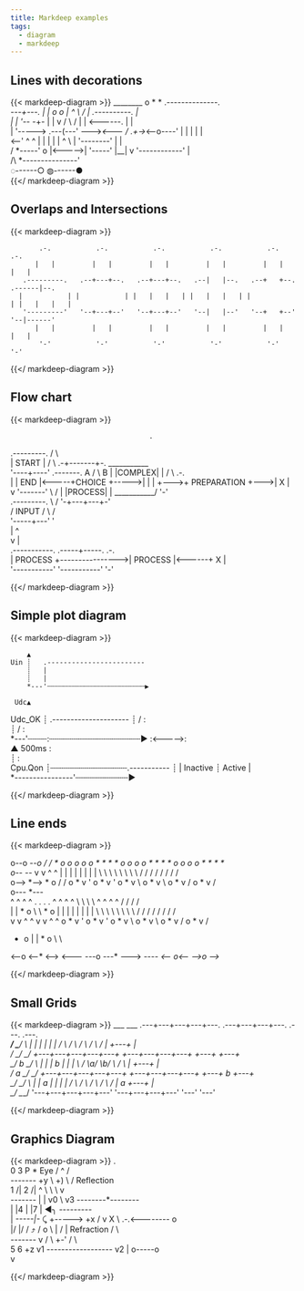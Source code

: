 ```yaml
---
title: Markdeep examples
tags:
  - diagram
  - markdeep
---
```


## Lines with decorations
{{< markdeep-diagram >}}
                ________                            o        *          *   .--------------.   
   *---+---.   |        |     o   o      |         ^          \        /   |  .----------.  |  
       |    |   '--*   -+-    |   |      v        /            \      /    | |  <------.  | |  
       |     '----->      .---(---'  --->*<---   /      .+->*<--o----'     | |          | | |  
   <--'  ^  ^             |   |                 |      | |  ^    \         |  '--------'  | |  
          \/        *-----'   o     |<----->|   '-----'  |__|     v         '------------'  |  
          /\                                                               *---------------'   
 ◌------○    ◍------●                                                                          
{{</ markdeep-diagram >}}

## Overlaps and Intersections

{{< markdeep-diagram >}}
                                                                                               
           .-.           .-.           .-.           .-.           .-.           .-.           
          |   |         |   |         |   |         |   |         |   |         |   |          
       .---------.   .--+---+--.   .--+---+--.   .--|   |--.   .--+   +--.   .------|--.       
      |           | |           | |   |   |   | |   |   |   | |           | |   |   |   |      
       '---------'   '--+---+--'   '--+---+--'   '--|   |--'   '--+   +--'   '--|------'       
          |   |         |   |         |   |         |   |         |   |         |   |          
           '-'           '-'           '-'           '-'           '-'           '-'           
{{</ markdeep-diagram >}}

## Flow chart

{{< markdeep-diagram >}}

                                      . 
   .---------.                       / \                                                       
  |   START   |                     /   \        .-+-------+-.      ___________                
   '----+----'    .-------.    A   /     \   B   | |COMPLEX| |     /           \      .-.      
        |        |   END   |<-----+CHOICE +----->| |       | +--->+ PREPARATION +--->| X |     
        v         '-------'        \     /       | |PROCESS| |     \___________/      '-'      
    .---------.                     \   /        '-+---+---+-'                                 
   /  INPUT  /                       \ /                                                       
  '-----+---'                         '                                                        
        |                             ^                                                        
        v                             |                                                        
  .-----------.                 .-----+-----.        .-.                                       
  |  PROCESS  +---------------->|  PROCESS  |<------+ X |                                      
  '-----------'                 '-----------'        '-'                                    
                                    
{{</ markdeep-diagram >}}

## Simple plot diagram

{{< markdeep-diagram >}}

        ▲
    Uin ┊   .------------------------
        ┊   |                        
        ┊   |                        
        *---'┄┄┄┄┄┄┄┄┄┄┄┄┄┄┄┄┄┄┄┄┄┄┄┄▶
              
     Udc▲                          
 Udc_OK ┊      .---------------------
        ┊     /  :                   
        ┊    /   :                   
        *---'┄┄┄┄:┄┄┄┄┄┄┄┄┄┄┄┄┄┄┄┄┄┄┄▶
                 :<----->:           
        ▲          500ms :           
        ┊                :           
Cpu.Qon ┊┄┄┄┄┄┄┄┄┄┄┄┄┄┄┄┄.-----------
        ┊                |  Inactive 
        ┊    Active      |  
        *----------------'┄┄┄┄┄┄┄┄┄┄┄▶
        

{{</ markdeep-diagram >}}

## Line ends

{{< markdeep-diagram >}}
                                                                                               
   o--o    *--o     /  /   *  o  o o o o   * * * *   o o o o   * * * *      o o o o   * * * *  
   o--*    *--*    v  v   ^  ^   | | | |   | | | |    \ \ \ \   \ \ \ \    / / / /   / / / /   
   o-->    *-->   *  o   /  /    o * v '   o * v '     o * v \   o * v \  o * v /   o * v /    
   o---    *---                                                                                
                                 ^ ^ ^ ^   . . . .   ^ ^ ^ ^   \ \ \ \      ^ ^ ^ ^   / / / /  
   |  |   *  o  \  \   *  o      | | | |   | | | |    \ \ \ \   \ \ \ \    / / / /   / / / /   
   v  v   ^  ^   v  v   ^  ^     o * v '   o * v '     o * v \   o * v \  o * v /   o * v /    
   *  o   |  |    *  o   \  \                                                                  
                                                                                               
   <--o   <--*   <-->   <---      ---o   ---*   --->   ----      *<--   o<--   -->o   -->*     
                                                                                               
{{</ markdeep-diagram >}}

## Small Grids

{{< markdeep-diagram >}}
       ___     ___      .---+---+---+---+---.     .---+---+---+---.  .---.   .---.             
   ___/   \___/   \     |   |   |   |   |   |    / \ / \ / \ / \ /   |   +---+   |             
  /   \___/   \___/     +---+---+---+---+---+   +---+---+---+---+    +---+   +---+             
  \___/ b \___/   \     |   |   | b |   |   |    \ / \a/ \b/ \ / \   |   +---+   |             
  / a \___/   \___/     +---+---+---+---+---+     +---+---+---+---+  +---+ b +---+             
  \___/   \___/   \     |   | a |   |   |   |    / \ / \ / \ / \ /   | a +---+   |             
      \___/   \___/     '---+---+---+---+---'   '---+---+---+---'    '---'   '---'             
                                                                                               
{{</ markdeep-diagram >}}

## Graphics Diagram

{{< markdeep-diagram >}}
                                                                             .                 
    0       3                          P *              Eye /         ^     /                  
     *-------*      +y                    \                +)          \   /  Reflection       
  1 /|    2 /|       ^                     \                \           \ v                    
   *-------* |       |                v0    \       v3           --------*--------             
   | |4    | |7      | ◄╮               *----\-----*                                          
   | *-----|-*     ⤹ +-----> +x        /      v X   \          .-.<--------        o          
   |/      |/       / ⤴               /        o     \        | / | Refraction    / \         
   *-------*       v                 /                \        +-'               /   \         
  5       6      +z              v1 *------------------* v2    |                o-----o        
                                                               v                               

{{</ markdeep-diagram >}}
